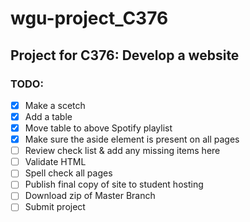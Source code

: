 # wgu-project_C376
## Project for C376: Develop a website

### TODO:
- [x] Make a scetch
- [x] Add a table
- [x] Move table to above Spotify playlist
- [x] Make sure the aside element is present on all pages
- [ ] Review check list & add any missing items here
- [ ] Validate HTML
- [ ] Spell check all pages
- [ ] Publish final copy of site to student hosting
- [ ] Download zip of Master Branch
- [ ] Submit project
